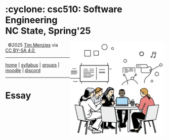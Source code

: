   <h1> :cyclone:  csc510: Software Engineering<br>NC State, Spring'25</h1>
  <a name=#top><p>&nbsp;</a><img align=right width=300 src="/img/banner.png">
  &copy;2025 <a rel="cc:attributionURL dct:creator" property="cc:attributionName" href="http://timm.fyi">Tim Menzies</a> 
  via  <a href="https://creativecommons.org/licenses/by-sa/4.0/?ref=chooser-v1" target="_blank" rel="license noopener noreferrer" 
            style="display:inline-block;">CC BY-SA 4.0 <img style="height:22px!important;margin-left:3px;vertical-align:text-bottom;" src="https://mirrors.creativecommons.org/presskit/icons/cc.svg?ref=chooser-v1" alt=""><img style="height:22px!important;margin-left:3px;vertical-align:text-bottom;" src="https://mirrors.creativecommons.org/presskit/icons/by.svg?ref=chooser-v1" alt=""><img style="height:22px!important;margin-left:3px;vertical-align:text-bottom;" src="https://mirrors.creativecommons.org/presskit/icons/sa.svg?ref=chooser-v1" alt=""></a></p>
  <hr>
          
  [home](/README.md#top) | [syllabus](docs/syllabus.md) | [groups](groups) | [moodle](moodle) | [discord](discrod)
     
  <hr>
  






# Essay


